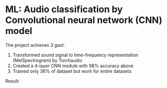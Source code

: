 # ML: Audio classification by Convolutional neural network (CNN) model
The project achieves 3 gaol:

1. Transformed sound signal to time-frequency representation (MelSpectrogram) by Torchaudio
2. Created a 4-layer CNN module with 98% accuracy above
3. Trained only 36% of dataset but work for entire datasets 

Result:
